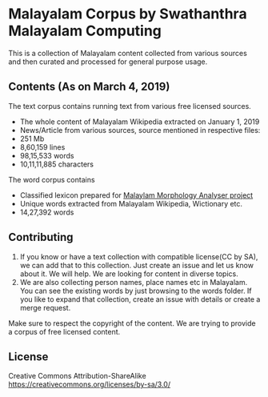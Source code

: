 Malayalam Corpus by Swathanthra Malayalam Computing
===================================================

This is a collection of Malayalam content collected from various sources and then curated and processed for general purpose usage.


Contents (As on March 4, 2019)
--------
The text corpus contains running text from various free licensed sources.
- The whole content of Malayalam Wikipedia extracted on January 1, 2019
- News/Article from various sources, source mentioned in respective files: 
- 251 Mb
- 8,60,159 lines
- 98,15,533 words
- 10,11,11,885 characters

The word corpus contains
- Classified lexicon prepared for [Malaylam Morphology Analyser project](https://gitlab.com/smc/mlmorph)
- Unique words extracted from Malayalam Wikipedia, Wictionary etc.
- 14,27,392 words

Contributing
-----------

1. If you know or have a text collection with compatible license(CC by SA), we can add that to this collection. Just create an issue and let us know about it. We will help. We are looking for content in diverse topics.
2. We are also collecting person names, place names etc in Malayalam. You can see the existing words by just browsing to the words folder. If you like to expand that collection, create an issue with details or create a merge request.

Make sure to respect the copyright of the content. We are trying to provide a corpus of free licensed content.

License
-------

Creative Commons Attribution-ShareAlike https://creativecommons.org/licenses/by-sa/3.0/